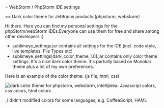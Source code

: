 = WebStorm / PhpStorm IDE settings

== Dark color theme for JetBrains products (phpstorm, webstorm)

Hi there. Here you can find my personal settings for the phpStorm/webStorm IDEs.Everyone can use them for free and share among other developers :)

- sublimeye_settings.jar contains all settings for the IDE (incl. code style, live templates, File Types etc)
- sublimeye_settings[dark_color_theme_1.0].jar contains only color theme settings. It's a nice dark color theme. It's partially based on Monokai theme plus a lot of my own preferences.

Here is an example of the color theme:
(js file, html, css)

![dark color theme for phpstorm, webstorm, intellijidea. Javascript colors, css colors, html colors](http://http://i.imgur.com/9OIsu1S.png)

_I didn't modified colors for some languages, e.g. CoffeeScript, HAML
